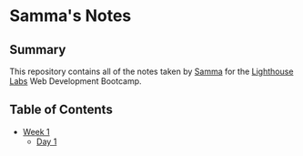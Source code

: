 # Samma's Notes

## Summary

This repository contains all of the notes taken by [Samma](https://github.com/EuphieSS) for the [Lighthouse Labs](https://www.lighthouselabs.ca/) Web Development Bootcamp.

## Table of Contents
* [Week 1](/week_1)
  * [Day 1](/week_1/day_1)